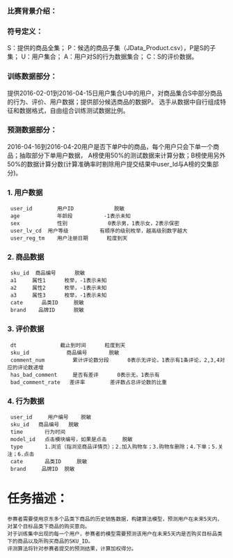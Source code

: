 ### 比赛背景介绍：

### 符号定义：
S：提供的商品全集；
P：候选的商品子集（JData_Product.csv），P是S的子集；
U：用户集合；
A：用户对S的行为数据集合；
C：S的评价数据。

### 训练数据部分：
提供2016-02-01到2016-04-15日用户集合U中的用户，对商品集合S中部分商品的行为、评价、用户数据；提供部分候选商品的数据P。
选手从数据中自行组成特征和数据格式，自由组合训练测试数据比例。

### 预测数据部分：
2016-04-16到2016-04-20用户是否下单P中的商品，每个用户只会下单一个商品；抽取部分下单用户数据，
A榜使用50%的测试数据来计算分数；B榜使用另外50%的数据计算分数(计算准确率时剔除用户提交结果中user_Id与A榜的交集部分)。


### 1. 用户数据
     user_id	    用户ID	         脱敏
	 age	        年龄段	         -1表示未知
	 sex	        性别	           0表示男，1表示女，2表示保密
	 user_lv_cd	 用户等级	       有顺序的级别枚举，越高级别数字越大
	 user_reg_tm    用户注册日期	    粒度到天
### 2. 商品数据
	 sku_id	 商品编号	   脱敏
	 a1	 	属性1	 	 枚举，-1表示未知
	 a2	 	属性2	 	 枚举，-1表示未知
	 a3	 	属性3	 	 枚举，-1表示未知
	 cate	   品类ID	 	脱敏
	 brand	  品牌ID	 	脱敏
### 3. 评价数据
	 dt	 	         截止到时间	 	粒度到天
	 sku_id       	   商品编号	 	  脱敏
	 comment_num         累计评论数分段      0表示无评论，1表示有1条评论，2,3,4对应的评论数递增
	 has_bad_comment     是否有差评	 	0表示无，1表示有
	 bad_comment_rate	差评率	 	   差评数占总评论数的比重
### 4. 行为数据
	 user_id	 用户编号	 脱敏
	 sku_id	  商品编号	 脱敏
	 time	    行为时间	 
	 model_id	点击模块编号，如果是点击	 脱敏
	 type	    1.浏览（指浏览商品详情页）；2.加入购物车；3.购物车删除；4.下单；5.关注；6.点击
	 cate	    品类ID	 脱敏
	 brand	   品牌ID	 脱敏

# 任务描述：
	参赛者需要使用京东多个品类下商品的历史销售数据，构建算法模型，预测用户在未来5天内，对某个目标品类下商品的购买意向。
	对于训练集中出现的每一个用户，参赛者的模型需要预测该用户在未来5天内是否购买目标品类下的商品以及所购买商品的SKU_ID。
	评测算法将针对参赛者提交的预测结果，计算加权得分。